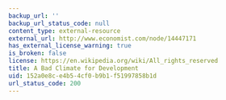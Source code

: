 ```yaml
---
backup_url: ''
backup_url_status_code: null
content_type: external-resource
external_url: http://www.economist.com/node/14447171
has_external_license_warning: true
is_broken: false
license: https://en.wikipedia.org/wiki/All_rights_reserved
title: A Bad Climate for Development
uid: 152a0e8c-e4b5-4cf0-b9b1-f51997858b1d
url_status_code: 200
---
```

